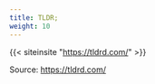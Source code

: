 ```yaml
---
title: TLDR;
weight: 10
---
```



{{< siteinsite "https://tldrd.com/" >}}

Source: https://tldrd.com/
